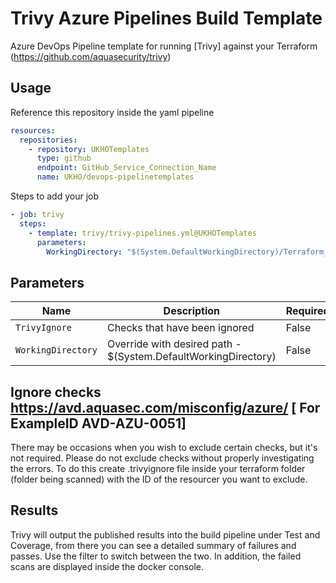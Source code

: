 # Trivy Azure Pipelines Build Template

Azure DevOps Pipeline template for running [Trivy] against your Terraform (https://github.com/aquasecurity/trivy)

## Usage

Reference this repository inside the yaml pipeline

```yaml
resources:
  repositories: 
    - repository: UKHOTemplates
      type: github
      endpoint: GitHub_Service_Connection_Name
      name: UKHO/devops-pipelinetemplates
```

Steps to add your job

```yaml
- job: trivy
  steps: 
    - template: trivy/trivy-pipelines.yml@UKHOTemplates
      parameters: 
        WorkingDirectory: "$(System.DefaultWorkingDirectory)/Terraform_Folder"
```


## Parameters


| Name                 | Description                                                                                    | Required? |
|----------------------|------------------------------------------------------------------------------------------------|-----------|
| `TrivyIgnore`        | Checks that have been ignored                                                                  | False     |
| `WorkingDirectory`   | Override with desired path - $(System.DefaultWorkingDirectory)                                 | False     |


## Ignore checks https://avd.aquasec.com/misconfig/azure/ [ For ExampleID AVD-AZU-0051] 

There may be occasions when you wish to exclude certain checks, but it's not required. Please do not exclude checks without properly investigating the errors.
To do this create .trivyignore file inside your terraform folder (folder being scanned) with the ID of the resourcer you want to exclude.



## Results

Trivy will output the published results into the build pipeline under Test and Coverage, from there you can see a detailed summary of failures and passes. 
Use the filter to switch between the two. In addition, the failed scans are displayed inside the docker console.






